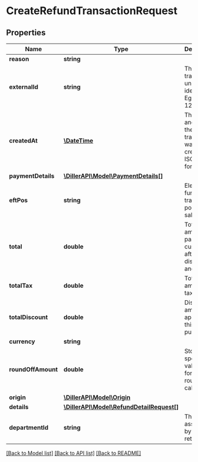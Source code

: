 # CreateRefundTransactionRequest

## Properties
Name | Type | Description | Notes
------------ | ------------- | ------------- | -------------
**reason** | **string** |  | [optional] 
**externalId** | **string** | The store&#x27;s transaction unique identifier. Eg. Order-1234 | [optional] 
**createdAt** | [**\DateTime**](\DateTime.md) | The date and time the transaction was created in ISO 8601 format. | [optional] 
**paymentDetails** | [**\DillerAPI\Model\PaymentDetails[]**](PaymentDetails.md) |  | [optional] 
**eftPos** | **string** | Electronic funds transfer at point of sale | [optional] 
**total** | **double** | Total amount paid by the customer, after discounts and taxes | [optional] 
**totalTax** | **double** | Total amount of taxes paid | [optional] 
**totalDiscount** | **double** | Discount amount applied to this purchase | [optional] 
**currency** | **string** |  | [optional] 
**roundOffAmount** | **double** | Stores the specific value used for rounding calculations | [optional] 
**origin** | [**\DillerAPI\Model\Origin**](Origin.md) |  | [optional] 
**details** | [**\DillerAPI\Model\RefundDetailRequest[]**](RefundDetailRequest.md) |  | [optional] 
**departmentId** | **string** | The Id assigned by the retailer | [optional] 

[[Back to Model list]](../../README.md#documentation-for-models) [[Back to API list]](../../README.md#documentation-for-api-endpoints) [[Back to README]](../../README.md)

